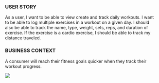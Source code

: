 ### USER STORY

As a user, I want to be able to view create and track daily workouts. I want to be able to log multiple exercises in a workout on a given day. I should also be able to track the name, type, weight, sets, reps, and duration of exercise. If the exercise is a cardio exercise, I should be able to track my distance traveled.

### BUSINESS CONTEXT

A consumer will reach their fitness goals quicker when they track their workout progress.

![](./WorkoutTracker)
